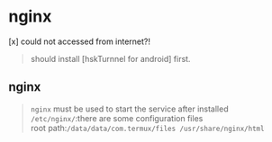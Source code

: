 # nginx 

[x]  could not accessed from internet?! 

> should install [hskTurnnel for android] first.  

## nginx  

> `nginx` must be used to start the service after installed  
> `/etc/nginx/`:there are some configuration files  
> root path:`/data/data/com.termux/files
/usr/share/nginx/html`  



